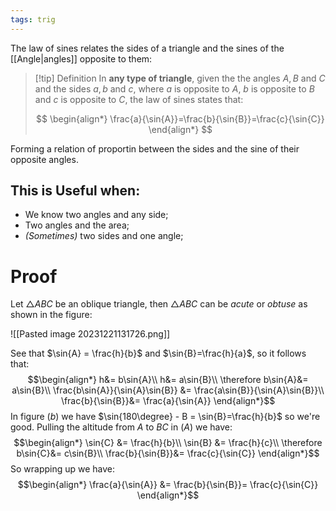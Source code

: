 ```yaml
---
tags: trig
---
```

The law of sines relates the sides of a triangle and the sines of the [[Angle|angles]] opposite to them:

>[!tip] Definition
>In **any type of triangle**, given the the angles $A, B$ and $C$ and the sides $a, b$ and $c$, where $a$ is opposite to $A$, $b$ is opposite to $B$ and $c$ is opposite to $C$, the law of sines states that:
>
>$$
\begin{align*}
\frac{a}{\sin{A}}=\frac{b}{\sin{B}}=\frac{c}{\sin{C}}
\end{align*}
>$$

Forming a relation of proportin between the sides and the sine of their opposite angles.
## This is Useful when:
- We know two angles and any side;
- Two angles and the area;
- *(Sometimes)* two sides and one angle;
# Proof
Let $\triangle ABC$ be an oblique triangle, then $\triangle ABC$ can be *acute* or *obtuse* as shown in the figure:

![[Pasted image 20231221131726.png]]

See that $\sin{A} = \frac{h}{b}$ and $\sin{B}=\frac{h}{a}$, so it follows that:
$$\begin{align*}
h&= b\sin{A}\\
h&= a\sin{B}\\
\therefore b\sin{A}&= a\sin{B}\\
\frac{b\sin{A}}{\sin{A}\sin{B}} &= \frac{a\sin{B}}{\sin{A}\sin{B}}\\
\frac{b}{\sin{B}}&= \frac{a}{\sin{A}}
\end{align*}$$
In figure $(b)$ we have $\sin{180\degree} - B = \sin{B}=\frac{h}{b}$ so we're good.
Pulling the altitude from $A$ to $BC$ in $(A)$ we have:
$$\begin{align*}
\sin{C} &= \frac{h}{b}\\
\sin{B} &= \frac{h}{c}\\
\therefore b\sin{C}&= c\sin{B}\\
\frac{b}{\sin{B}}&= \frac{c}{\sin{C}}
\end{align*}$$
So wrapping up we have:
$$\begin{align*}
\frac{a}{\sin{A}} &= \frac{b}{\sin{B}}= \frac{c}{\sin{C}}
\end{align*}$$
